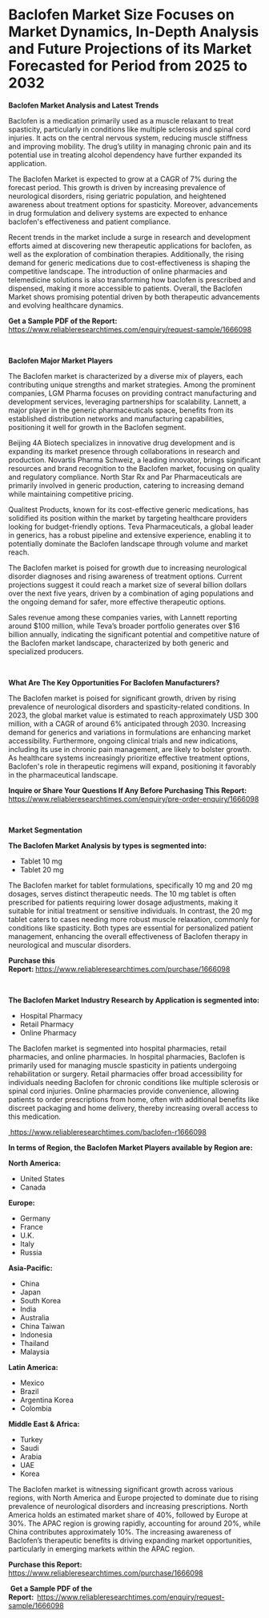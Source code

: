 <p><h1>Baclofen Market Size Focuses on Market Dynamics, In-Depth Analysis and Future Projections of its Market Forecasted for Period from 2025 to 2032</h1></p><p><strong>Baclofen Market Analysis and Latest Trends</strong></p>
<p><p>Baclofen is a medication primarily used as a muscle relaxant to treat spasticity, particularly in conditions like multiple sclerosis and spinal cord injuries. It acts on the central nervous system, reducing muscle stiffness and improving mobility. The drug’s utility in managing chronic pain and its potential use in treating alcohol dependency have further expanded its application.</p><p>The Baclofen Market is expected to grow at a CAGR of 7% during the forecast period. This growth is driven by increasing prevalence of neurological disorders, rising geriatric population, and heightened awareness about treatment options for spasticity. Moreover, advancements in drug formulation and delivery systems are expected to enhance baclofen's effectiveness and patient compliance.</p><p>Recent trends in the market include a surge in research and development efforts aimed at discovering new therapeutic applications for baclofen, as well as the exploration of combination therapies. Additionally, the rising demand for generic medications due to cost-effectiveness is shaping the competitive landscape. The introduction of online pharmacies and telemedicine solutions is also transforming how baclofen is prescribed and dispensed, making it more accessible to patients. Overall, the Baclofen Market shows promising potential driven by both therapeutic advancements and evolving healthcare dynamics.</p></p>
<p><strong>Get a Sample PDF of the Report:&nbsp;</strong> <a href="https://www.reliableresearchtimes.com/enquiry/request-sample/1666098?utm_campaign=3671&utm_medium=2&utm_source=Github&utm_content=ia&utm_term=17042025&utm_id=baclofen">https://www.reliableresearchtimes.com/enquiry/request-sample/1666098</a></p>
<p>&nbsp;</p>
<p><strong>Baclofen Major Market Players</strong></p>
<p><p>The Baclofen market is characterized by a diverse mix of players, each contributing unique strengths and market strategies. Among the prominent companies, LGM Pharma focuses on providing contract manufacturing and development services, leveraging partnerships for scalability. Lannett, a major player in the generic pharmaceuticals space, benefits from its established distribution networks and manufacturing capabilities, positioning it well for growth in the Baclofen segment.</p><p>Beijing 4A Biotech specializes in innovative drug development and is expanding its market presence through collaborations in research and production. Novartis Pharma Schweiz, a leading innovator, brings significant resources and brand recognition to the Baclofen market, focusing on quality and regulatory compliance. North Star Rx and Par Pharmaceuticals are primarily involved in generic production, catering to increasing demand while maintaining competitive pricing.</p><p>Qualitest Products, known for its cost-effective generic medications, has solidified its position within the market by targeting healthcare providers looking for budget-friendly options. Teva Pharmaceuticals, a global leader in generics, has a robust pipeline and extensive experience, enabling it to potentially dominate the Baclofen landscape through volume and market reach.</p><p>The Baclofen market is poised for growth due to increasing neurological disorder diagnoses and rising awareness of treatment options. Current projections suggest it could reach a market size of several billion dollars over the next five years, driven by a combination of aging populations and the ongoing demand for safer, more effective therapeutic options.</p><p>Sales revenue among these companies varies, with Lannett reporting around $100 million, while Teva’s broader portfolio generates over $16 billion annually, indicating the significant potential and competitive nature of the Baclofen market landscape, characterized by both generic and specialized producers.</p></p>
<p>&nbsp;</p>
<p><strong>What Are The Key Opportunities For Baclofen Manufacturers?</strong></p>
<p><p>The Baclofen market is poised for significant growth, driven by rising prevalence of neurological disorders and spasticity-related conditions. In 2023, the global market value is estimated to reach approximately USD 300 million, with a CAGR of around 6% anticipated through 2030. Increasing demand for generics and variations in formulations are enhancing market accessibility. Furthermore, ongoing clinical trials and new indications, including its use in chronic pain management, are likely to bolster growth. As healthcare systems increasingly prioritize effective treatment options, Baclofen's role in therapeutic regimens will expand, positioning it favorably in the pharmaceutical landscape.</p></p>
<p><strong>Inquire or Share Your Questions If Any Before Purchasing This Report:</strong> <a href="https://www.reliableresearchtimes.com/enquiry/pre-order-enquiry/1666098?utm_campaign=3671&utm_medium=2&utm_source=Github&utm_content=ia&utm_term=17042025&utm_id=baclofen">https://www.reliableresearchtimes.com/enquiry/pre-order-enquiry/1666098</a></p>
<p>&nbsp;</p>
<p><strong>Market Segmentation</strong></p>
<p><strong>The Baclofen Market Analysis by types is segmented into:</strong></p>
<p><ul><li>Tablet 10 mg</li><li>Tablet 20 mg</li></ul></p>
<p><p>The Baclofen market for tablet formulations, specifically 10 mg and 20 mg dosages, serves distinct therapeutic needs. The 10 mg tablet is often prescribed for patients requiring lower dosage adjustments, making it suitable for initial treatment or sensitive individuals. In contrast, the 20 mg tablet caters to cases needing more robust muscle relaxation, commonly for conditions like spasticity. Both types are essential for personalized patient management, enhancing the overall effectiveness of Baclofen therapy in neurological and muscular disorders.</p></p>
<p><strong>Purchase this Report:&nbsp;</strong><a href="https://www.reliableresearchtimes.com/purchase/1666098?utm_campaign=3671&utm_medium=2&utm_source=Github&utm_content=ia&utm_term=17042025&utm_id=baclofen">https://www.reliableresearchtimes.com/purchase/1666098</a></p>
<p>&nbsp;</p>
<p><strong>The Baclofen Market Industry Research by Application is segmented into:</strong></p>
<p><ul><li>Hospital Pharmacy</li><li>Retail Pharmacy</li><li>Online Pharmacy</li></ul></p>
<p><p>The Baclofen market is segmented into hospital pharmacies, retail pharmacies, and online pharmacies. In hospital pharmacies, Baclofen is primarily used for managing muscle spasticity in patients undergoing rehabilitation or surgery. Retail pharmacies offer broad accessibility for individuals needing Baclofen for chronic conditions like multiple sclerosis or spinal cord injuries. Online pharmacies provide convenience, allowing patients to order prescriptions from home, often with additional benefits like discreet packaging and home delivery, thereby increasing overall access to this medication.</p></p>
<p><a href="https://www.reliableresearchtimes.com/baclofen-r1666098?utm_campaign=3671&utm_medium=2&utm_source=Github&utm_content=ia&utm_term=17042025&utm_id=baclofen">&nbsp;https://www.reliableresearchtimes.com/baclofen-r1666098</a></p>
<p><strong>In terms of Region, the Baclofen Market Players available by Region are:</strong></p>
<p>
    <p> <strong> North America: </strong>
        <ul>
            <li>United States</li>
            <li>Canada</li>
        </ul>
        </p> 
    <p> <strong> Europe: </strong>
        <ul>
            <li>Germany</li>
            <li>France</li>
            <li>U.K.</li>
            <li>Italy</li>
            <li>Russia</li>
        </ul>
        </p> 
    <p> <strong> Asia-Pacific: </strong>
        <ul>
            <li>China</li>
            <li>Japan</li>
            <li>South Korea</li>
            <li>India</li>
            <li>Australia</li>
            <li>China Taiwan</li>
            <li>Indonesia</li>
            <li>Thailand</li>
            <li>Malaysia</li>
        </ul>
        </p> 
    <p> <strong> Latin America: </strong>
        <ul>
            <li>Mexico</li>
            <li>Brazil</li>
            <li>Argentina Korea</li>
            <li>Colombia</li>
        </ul>
        </p> 
    <p> <strong> Middle East & Africa: </strong>
        <ul>
            <li>Turkey</li>
            <li>Saudi</li>
            <li>Arabia</li>
            <li>UAE</li>
            <li>Korea</li>
        </ul>
    </p>
    </p>
<p><p>The Baclofen market is witnessing significant growth across various regions, with North America and Europe projected to dominate due to rising prevalence of neurological disorders and increasing prescriptions. North America holds an estimated market share of 40%, followed by Europe at 30%. The APAC region is growing rapidly, accounting for around 20%, while China contributes approximately 10%. The increasing awareness of Baclofen’s therapeutic benefits is driving expanding market opportunities, particularly in emerging markets within the APAC region.</p></p>
<p><strong>Purchase this Report: </strong><a href="https://www.reliableresearchtimes.com/purchase/1666098?utm_campaign=3671&utm_medium=2&utm_source=Github&utm_content=ia&utm_term=17042025&utm_id=baclofen">https://www.reliableresearchtimes.com/purchase/1666098</a></p>
<p>&nbsp;<strong>Get a Sample PDF of the Report:&nbsp;&nbsp;</strong><a href="https://www.reliableresearchtimes.com/enquiry/request-sample/1666098?utm_campaign=3671&utm_medium=2&utm_source=Github&utm_content=ia&utm_term=17042025&utm_id=baclofen">https://www.reliableresearchtimes.com/enquiry/request-sample/1666098</a></p>
<p><strong></strong></p>
<p><p></p><p></p><p></p></p>